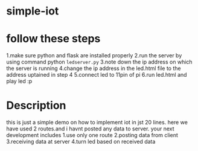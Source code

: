 # simple-iot
<h1>follow these steps</h1>

1.make sure python and flask are installed properly
2.run the server by using command python <code>ledserver.py</code>
3.note down the ip address on which the server is running
4.change the ip address in the led.html file to the address uptained in step 4
5.connect led to 11pin of pi
6.run led.html and play led :p

<h1>Description</h1>
this is just a simple demo on how to implement iot in jst 20 lines.
here we have used 2 routes.and i havnt posted any data to server.
your next development includes
1.use only one route 
2.posting data from client 
3.receiving data at server
4.turn led based on received data